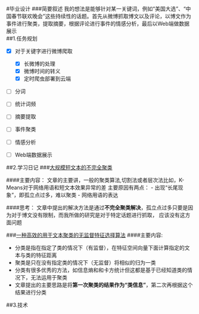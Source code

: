 #毕业设计
###简要叙述
我的想法是能够针对某一关键词，例如“美国大选”、“中国春节联欢晚会”这些持续性的话题。首先从微博抓取博文以及评论，以博文作为事件进行聚类，提取摘要，根据评论进行事件的情感分析，最后以Web端做数据展示                                                                                                                                                                                                                                                                                                                                                                                                                                                                                                                                                                                                                                                                                                                                                                                                                                                                                                                                                                                                                                                                                                                                                                                                                                                                                                                                                                                                                                                                                                                                                                                                                                            
##1.任务规划
- [x] 对于关键字进行微博爬取
    - [x] 长微博的处理
    - [x] 微博时间的转义
    - [x] 定时爬虫部署到云端
- [ ] 分词
- [ ] 统计词频
- [ ] 摘要提取
- [ ] 事件聚类
- [ ] 情感分析
- [ ] Web端数据展示


##2.学习日记
###[大规模短文本的不完全聚类][1]

####主要内容：
文章的主要讲，一般的聚类算法,切割法或者层次法比如，K-Means对于网络用语和短文本效果异常的差
主要原因有两点：
    - 出现“长尾现象”，即孤立点过多，难以聚类
    - 网络用语的表达

####思考：
文章中提出的解决方法是通过**不完全聚类解决**，孤立点过多只要是因为对于博文没有限制，而我所做的研究是对于特定话题进行抓取，
应该没有这方面问题

###[一种高效的用于文本聚类的无监督特征选择算法][2]
####主要内容:
- 分类是指在指定了类的情况下（有监督），在特征空间向量下面计算指定的文本与类的特征距离
- 聚类是只在没有指定类的情况下（无监督）将相似的归为一类
- 分类有很多优秀的方法，如信息熵和和卡方统计但这都是基于已经知道类的情况下，无法运用于聚类
- 文章提出的主要思路是将**第一次聚类的结果作为“类信息”**，第二次再根据这个结果进行分类

##3.技术






[1]: http://jcip.cipsc.org.cn/CN/article/downloadArticleFile.do?attachType=PDF&id=1441
[2]: http://crad.ict.ac.cn/CN/article/downloadArticleFile.do?attachType=PDF&id=810



